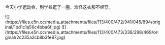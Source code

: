 <p>今天小学运动会，到学校逛了一圈。难怪这衣服不经穿。</p>
![](https://files.e5n.cc/media_attachments/files/113/400/472/941/045/894/original/1bd1c1a56c4bba6f.jpg)
![](https://files.e5n.cc/media_attachments/files/113/400/473/336/298/469/original/2c235a2cb8b3fe87.jpg)